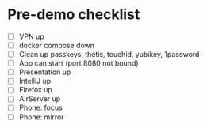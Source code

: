 # Pre-demo checklist

- [ ] VPN up
- [ ] docker compose down
- [ ] Clean up passkeys: thetis, touchid, yubikey, 1password
- [ ] App can start (port 8080 not bound)
- [ ] Presentation up
- [ ] IntelliJ up
- [ ] Firefox up
- [ ] AirServer up
- [ ] Phone: focus
- [ ] Phone: mirror
